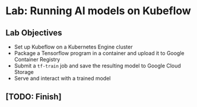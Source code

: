 # Lab: Running AI models on Kubeflow

## Lab Objectives

- Set up Kubeflow on a Kubernetes Engine cluster
- Package a Tensorflow program in a container and upload it to Google Container Registry
- Submit a `tf-train` job and save the resulting model to Google Cloud Storage
- Serve and interact with a trained model

## **[TODO: Finish]**
